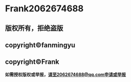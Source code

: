# Frank2062674688
## 版权所有，拒绝盗版
## copyright©fanmingyu 
## copyright©Frank
**如需授权版权或举报，请至2062674688@qq.com申请或举报**
